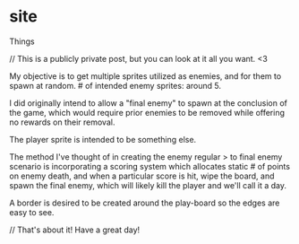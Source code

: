 site
====

Things


// This is a publicly private post, but you can look at it all you want. <3

My objective is to get multiple sprites utilized as enemies, and for them to spawn at random. # of intended enemy sprites:
  around 5.
  
I did originally intend to allow a "final enemy" to spawn at the conclusion of the game, which would require prior 
  enemies to be removed while offering no rewards on their removal. 
  
The player sprite is intended to be something else.

The method I've thought of in creating the enemy regular > to final enemy scenario is incorporating a scoring system
  which allocates static # of points on enemy death, and when a particular score is hit, wipe the board, and spawn the
  final enemy, which will likely kill the player and we'll call it a day. 

A border is desired to be created around the play-board so the edges are easy to see.

// 
That's about it! 
Have a great day!


